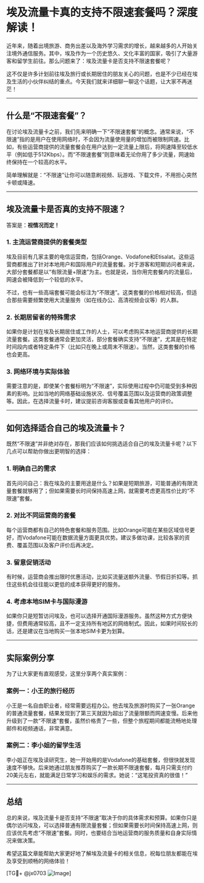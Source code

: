 # 埃及流量卡真的支持不限速套餐吗？深度解读！

近年来，随着出境旅游、商务出差以及海外学习需求的增长，越来越多的人开始关注境外通信服务。其中，埃及作为一个历史悠久、文化丰富的国家，吸引了大量游客和留学生前往。那么问题来了：埃及流量卡是否支持不限速套餐呢？

这不仅是许多计划前往埃及旅行或长期居住的朋友关心的问题，也是不少已经在埃及生活的小伙伴纠结的重点。今天我们就来详细聊一聊这个话题，让大家不再迷茫！

---

## 什么是“不限速套餐”？

在讨论埃及流量卡之前，我们先来明确一下“不限速套餐”的概念。通常来说，“不限速”指的是用户在使用网络时，不会因为流量使用量的增加而被限制网速。比如，有些运营商提供的流量套餐会在用户达到一定流量上限后，将网速降至较低水平（例如低于512Kbps）。而“不限速套餐”则意味着无论你用了多少流量，网速始终保持在一个较高的水平。

简单理解就是：“不限速”让你可以随意刷视频、玩游戏、下载文件，不用担心突然卡顿或降速。

---

## 埃及流量卡是否真的支持不限速？

答案是：**视情况而定！**

### 1. **主流运营商提供的套餐类型**
埃及目前有几家主要的电信运营商，包括Orange、Vodafone和Etisalat。这些运营商都推出了针对本地用户和国际用户的流量套餐。对于游客和短期访问者来说，大部分套餐都是以“有限流量+限速”为主。也就是说，当你用完套餐内的流量后，网速会被降低到一个较低的水平。

不过，也有一些高端套餐可能会标注为“不限速”。这类套餐的价格相对较高，但适合那些需要频繁使用大流量服务（如在线办公、高清视频会议等）的人群。

### 2. **长期居留者的特殊需求**
如果你是计划在埃及长期居住或工作的人士，可以考虑购买本地运营商提供的长期流量套餐。这类套餐通常会更加灵活，部分套餐确实支持“不限速”，尤其是在特定时间段内或者特定条件下（比如只在晚上或周末不限速）。当然，这类套餐的价格也会更高。

### 3. **网络环境与实际体验**
需要注意的是，即使某个套餐标明为“不限速”，实际使用过程中仍可能受到多种因素的影响。比如当地的网络基础设施状况、信号覆盖范围以及运营商的政策调整等。因此，在选择流量卡时，建议提前咨询客服或查看其他用户的评价。

---

## 如何选择适合自己的埃及流量卡？

既然“不限速”并非绝对存在，那我们应该如何挑选适合自己的埃及流量卡呢？以下几点可以帮助你做出更明智的选择：

### 1. **明确自己的需求**
首先问问自己：我在埃及的主要用途是什么？如果是短期旅游，可能普通的有限流量套餐就够用了；但如果需要长时间保持高速上网，就需要考虑更高性价比的“不限速”套餐。

### 2. **对比不同运营商的套餐**
每个运营商都有自己的特色套餐和服务范围。比如Orange可能在某些区域信号更好，而Vodafone可能在数据流量方面更具优势。建议多做功课，比较各家的资费、覆盖范围以及客户评价后再决定。

### 3. **留意促销活动**
有时候，运营商会推出限时优惠活动，比如买流量送额外流量、节假日折扣等。抓住这些机会往往能以更低的成本获得更好的服务。

### 4. **考虑本地SIM卡与国际漫游**
如果你只是短暂访问埃及，也可以选择开通国际漫游服务。虽然这种方式方便快捷，但费用通常较高，且不一定支持所有地区的网络制式。因此，如果时间较长的话，还是建议在当地购买一张本地SIM卡更为划算。

---

## 实际案例分享

为了让大家更有直观感受，这里分享两个真实案例：

### 案例一：小王的旅行经历
小王是一名自由职业者，经常需要远程办公。他去埃及旅游时购买了一张Orange的普通流量套餐，结果发现到了第三天就因为超出了流量限额而网速变慢。后来他升级到了一款“不限速”套餐，虽然价格贵了一些，但整个旅程期间都能流畅地处理邮件和视频通话，非常满意。

### 案例二：李小姐的留学生活
李小姐正在埃及读研究生，她一开始用的是Vodafone的基础套餐，但很快就发现速度不够快。后来她通过朋友推荐购买了一款长期不限速套餐，每月只需支付约20美元左右，就能满足日常学习和娱乐的需求。她说：“这笔投资真的很值！”

---

## 总结

总的来说，埃及流量卡是否支持“不限速”取决于你的具体需求和预算。如果你只是偶尔访问埃及，可以选择普通有限流量套餐；但如果需要长时间保持高速上网，则应该优先考虑“不限速”套餐。同时，也要结合当地运营商的服务质量和自身实际情况来做决策。

希望这篇文章能帮助大家更好地了解埃及流量卡的相关信息，祝每位朋友都能在埃及享受到顺畅的网络体验！

[TG💪+ @jx0703 ![Image](https://github.com/user-attachments/assets/dbca1d08-cadb-493c-b0ec-ad6f7a83f270)]